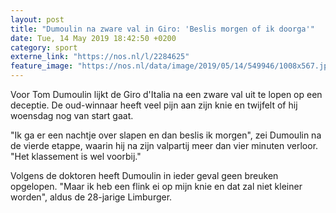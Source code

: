 ```yaml
---
layout: post
title: "Dumoulin na zware val in Giro: 'Beslis morgen of ik doorga'"
date: Tue, 14 May 2019 18:42:50 +0200
category: sport
externe_link: "https://nos.nl/l/2284625"
feature_image: "https://nos.nl/data/image/2019/05/14/549946/1008x567.jpg"
---
```


<p>Voor Tom Dumoulin lijkt de Giro d'Italia na een zware val uit te lopen op een deceptie. De oud-winnaar heeft veel pijn aan zijn knie en twijfelt of hij woensdag nog van start gaat. </p>
<p>"Ik ga er een nachtje over slapen en dan beslis ik morgen", zei Dumoulin na de vierde etappe, waarin hij na zijn valpartij meer dan vier minuten verloor. "Het klassement is wel voorbij."</p>
<p>Volgens de doktoren heeft Dumoulin in ieder geval geen breuken opgelopen. "Maar ik heb een flink ei op mijn knie en dat zal niet kleiner worden", aldus de 28-jarige Limburger. </p>
